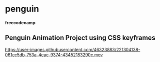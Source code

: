 # penguin
#### freecodecamp

## Penguin Animation Project using CSS keyframes

https://user-images.githubusercontent.com/46323883/221304138-061ec5db-753a-4eac-9374-43452183290c.mov
